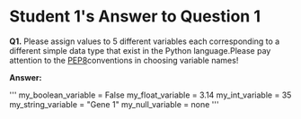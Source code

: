 # Student 1's Answer to Question 1

**Q1.** Please assign values to 5 different variables each corresponding to a different simple
data type that exist in the Python language.Please pay attention to the [PEP8](https://peps.python.org/pep-0008)conventions in choosing variable names!

**Answer:**

'''
my_boolean_variable = False
my_float_variable = 3.14
my_int_variable = 35
my_string_variable = "Gene 1"
my_null_variable = none
'''
